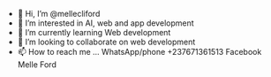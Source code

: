 - 👋 Hi, I’m @mellecliford
- 👀 I’m interested in AI, web and app development
- 🌱 I’m currently learning Web development
- 💞️ I’m looking to collaborate on web development
- 📫 How to reach me ... WhatsApp/phone +237671361513
Facebook Melle Ford

<!---
mellecliford/mellecliford is a ✨ special ✨ repository because its `README.md` (this file) appears on your GitHub profile.
You can click the Preview link to take a look at your changes.
--->
